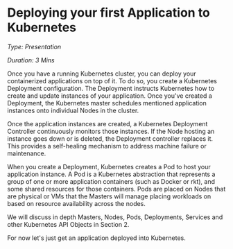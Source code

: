 # Deploying your first Application to Kubernetes
_Type: Presentation_

_Duration: 3 Mins_

Once you have a running Kubernetes cluster, you can deploy your containerized applications on top of it. To do so, you create a Kubernetes Deployment configuration. The Deployment instructs Kubernetes how to create and update instances of your application. Once you've created a Deployment, the Kubernetes master schedules mentioned application instances onto individual Nodes in the cluster.

Once the application instances are created, a Kubernetes Deployment Controller continuously monitors those instances. If the Node hosting an instance goes down or is deleted, the Deployment controller replaces it. This provides a self-healing mechanism to address machine failure or maintenance.

When you create a Deployment, Kubernetes creates a Pod to host your application instance. A Pod is a Kubernetes abstraction that represents a group of one or more application containers (such as Docker or rkt), and some shared resources for those containers. Pods are placed on Nodes that are physical or VMs that the Masters will manage placing workloads on based on resource availability across the nodes.

We will discuss in depth Masters, Nodes, Pods, Deployments, Services and other Kubernetes API Objects in Section 2.

For now let's just get an application deployed into Kubernetes.
